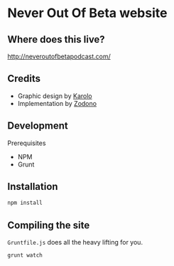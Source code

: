 Never Out Of Beta website
==

Where does this live?
--

http://neveroutofbetapodcast.com/

Credits
--

* Graphic design by [Karolo](https://karolo.com/)
* Implementation by [Zodono](http://zodono.co/)

Development
--

Prerequisites

* NPM
* Grunt

Installation
--

```bash
npm install
```

Compiling the site
--

`Gruntfile.js` does all the heavy lifting for you.

```bash
grunt watch
```
